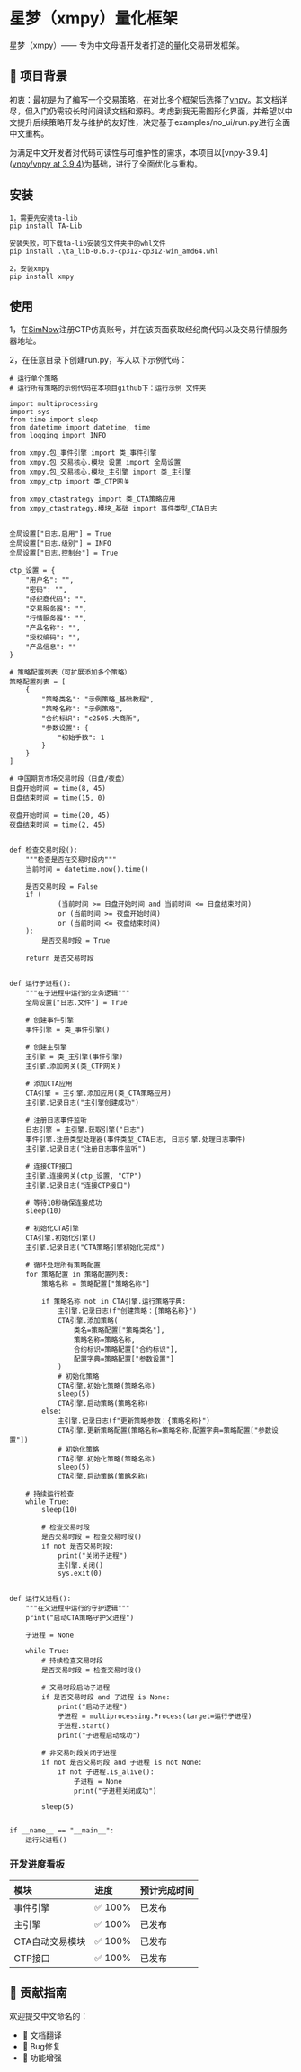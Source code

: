 # 星梦（xmpy）量化框架

星梦（xmpy）—— 专为中文母语开发者打造的量化交易研发框架。

## 📖 项目背景

初衷：最初是为了编写一个交易策略，在对比多个框架后选择了[vnpy]([github.com](https://github.com/vnpy/vnpy))。其文档详尽，但入门仍需较长时间阅读文档和源码。考虑到我无需图形化界面，并希望以中文提升后续策略开发与维护的友好性，决定基于examples/no_ui/run.py进行全面中文重构。

为满足中文开发者对代码可读性与可维护性的需求，本项目以[vnpy-3.9.4]([vnpy/vnpy at 3.9.4](https://github.com/vnpy/vnpy/tree/3.9.4))为基础，进行了全面优化与重构。

## 安装
```
1，需要先安装ta-lib
pip install TA-Lib

安装失败，可下载ta-lib安装包文件夹中的whl文件
pip install .\ta_lib-0.6.0-cp312-cp312-win_amd64.whl

2，安装xmpy
pip install xmpy
```
## 使用
1，在[SimNow](https://www.simnow.com.cn)注册CTP仿真账号，并在该页面获取经纪商代码以及交易行情服务器地址。

2，在任意目录下创建run.py，写入以下示例代码：
```
# 运行单个策略
# 运行所有策略的示例代码在本项目github下：运行示例 文件夹

import multiprocessing
import sys
from time import sleep
from datetime import datetime, time
from logging import INFO

from xmpy.包_事件引擎 import 类_事件引擎
from xmpy.包_交易核心.模块_设置 import 全局设置
from xmpy.包_交易核心.模块_主引擎 import 类_主引擎
from xmpy_ctp import 类_CTP网关

from xmpy_ctastrategy import 类_CTA策略应用
from xmpy_ctastrategy.模块_基础 import 事件类型_CTA日志


全局设置["日志.启用"] = True
全局设置["日志.级别"] = INFO
全局设置["日志.控制台"] = True

ctp_设置 = {
    "用户名": "",
    "密码": "",
    "经纪商代码": "",
    "交易服务器": "",
    "行情服务器": "",
    "产品名称": "",
    "授权编码": "",
    "产品信息": ""
}

# 策略配置列表（可扩展添加多个策略）
策略配置列表 = [
    {
        "策略类名": "示例策略_基础教程",
        "策略名称": "示例策略",
        "合约标识": "c2505.大商所",
        "参数设置": {
            "初始手数": 1
        }
    }
]

# 中国期货市场交易时段（日盘/夜盘）
日盘开始时间 = time(8, 45)
日盘结束时间 = time(15, 0)

夜盘开始时间 = time(20, 45)
夜盘结束时间 = time(2, 45)


def 检查交易时段():
    """检查是否在交易时段内"""
    当前时间 = datetime.now().time()

    是否交易时段 = False
    if (
            (当前时间 >= 日盘开始时间 and 当前时间 <= 日盘结束时间)
            or (当前时间 >= 夜盘开始时间)
            or (当前时间 <= 夜盘结束时间)
    ):
        是否交易时段 = True

    return 是否交易时段


def 运行子进程():
    """在子进程中运行的业务逻辑"""
    全局设置["日志.文件"] = True

    # 创建事件引擎
    事件引擎 = 类_事件引擎()

    # 创建主引擎
    主引擎 = 类_主引擎(事件引擎)
    主引擎.添加网关(类_CTP网关)

    # 添加CTA应用
    CTA引擎 = 主引擎.添加应用(类_CTA策略应用)
    主引擎.记录日志("主引擎创建成功")

    # 注册日志事件监听
    日志引擎 = 主引擎.获取引擎("日志")
    事件引擎.注册类型处理器(事件类型_CTA日志, 日志引擎.处理日志事件)
    主引擎.记录日志("注册日志事件监听")

    # 连接CTP接口
    主引擎.连接网关(ctp_设置, "CTP")
    主引擎.记录日志("连接CTP接口")

    # 等待10秒确保连接成功
    sleep(10)

    # 初始化CTA引擎
    CTA引擎.初始化引擎()
    主引擎.记录日志("CTA策略引擎初始化完成")

    # 循环处理所有策略配置
    for 策略配置 in 策略配置列表:
        策略名称 = 策略配置["策略名称"]

        if 策略名称 not in CTA引擎.运行策略字典:
            主引擎.记录日志(f"创建策略：{策略名称}")
            CTA引擎.添加策略(
                类名=策略配置["策略类名"],
                策略名称=策略名称,
                合约标识=策略配置["合约标识"],
                配置字典=策略配置["参数设置"]
            )
            # 初始化策略
            CTA引擎.初始化策略(策略名称)
            sleep(5)
            CTA引擎.启动策略(策略名称)
        else:
            主引擎.记录日志(f"更新策略参数：{策略名称}")
            CTA引擎.更新策略配置(策略名称=策略名称,配置字典=策略配置["参数设置"])
            # 初始化策略
            CTA引擎.初始化策略(策略名称)
            sleep(5)
            CTA引擎.启动策略(策略名称)

    # 持续运行检查
    while True:
        sleep(10)

        # 检查交易时段
        是否交易时段 = 检查交易时段()
        if not 是否交易时段:
            print("关闭子进程")
            主引擎.关闭()
            sys.exit(0)


def 运行父进程():
    """在父进程中运行的守护逻辑"""
    print("启动CTA策略守护父进程")

    子进程 = None

    while True:
        # 持续检查交易时段
        是否交易时段 = 检查交易时段()

        # 交易时段启动子进程
        if 是否交易时段 and 子进程 is None:
            print("启动子进程")
            子进程 = multiprocessing.Process(target=运行子进程)
            子进程.start()
            print("子进程启动成功")

        # 非交易时段关闭子进程
        if not 是否交易时段 and 子进程 is not None:
            if not 子进程.is_alive():
                子进程 = None
                print("子进程关闭成功")

        sleep(5)


if __name__ == "__main__":
    运行父进程()
```

### 开发进度看板

| 模块            | 进度   | 预计完成时间 |
| :-------------- | :----- | :----------- |
| 事件引擎        | ✅ 100% | 已发布       |
| 主引擎          | ✅ 100% | 已发布       |
| CTA自动交易模块 | ✅ 100% | 已发布       |
| CTP接口         | ✅ 100% | 已发布       |

## 🤝 贡献指南

欢迎提交中文命名的：

- 📝 文档翻译
- 🐛 Bug修复
- 🎯 功能增强
